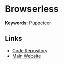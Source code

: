 # Browserless

**Keywords:** Puppeteer

## Links

- [Code Repository](https://github.com/microlinkhq/browserless)
- [Main Website](https://browserless.js.org)
